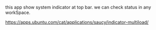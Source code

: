 
this app show system indicator at top bar.
we can check status in any workSpace.

https://apps.ubuntu.com/cat/applications/saucy/indicator-multiload/

